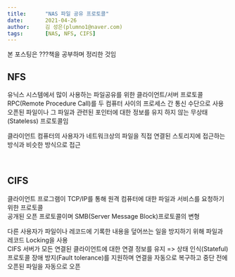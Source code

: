 ```yaml
---
title:      "NAS 파일 공유 프로토콜"
date:       2021-04-26
author:     김 성은(plumno1@naver.com)
tags:       [NAS, NFS, CIFS]
---
```


본 포스팅은 ???책을 공부하며 정리한 것임

## NFS

유닉스 시스템에서 많이 사용하는 파일공유를 위한 클라이언트/서버 프로토콜  
RPC(Remote Procedure Call)를 두 컴퓨터 사이의 프로세스 간 통신 수단으로 사용  
오픈된 파일이나 그 파일과 관련된 포인터에 대한 정보를 유지 하지 않는 무상태(Stateless) 프로토콜임  
  
클라이언트 컴퓨터의 사용자가 네트워크상의 파일을 직접 연결된 스토리지에 접근하는 방식과 비슷한 방식으로 접근  

&nbsp;

## CIFS

클라이언트 프로그램이 TCP/IP를 통해 원격 컴퓨터에 대한 파일과 서비스를 요청하기 위한 프로토콜  
공개된 오픈 프로토콜이며 SMB(Server Message Block)프로토콜의 변형  
  
다른 사용자가 파일이나 레코드에 기록한 내용을 덮어쓰는 일을 방지하기 위해 파일과 레코드 Locking을 사용  
CIFS 서버가 모든 연결된 클라이언트에 대한 연결 정보를 유지 => 상태 인식(Stateful) 프로토콜
장애 방지(Fault tolerance)를 지원하며 연결을 자동으로 복구하고 중단 전에 오픈된 파일을 자동으로 오픈  

&nbsp;
